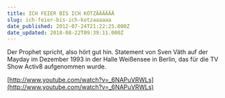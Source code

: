 ```yaml
---
title: ICH FEIER BIS ICH KOTZÄÄÄÄÄÄ
slug: ich-feier-bis-ich-kotzaaaaaa
date_published: 2012-07-24T21:22:25.000Z
date_updated: 2018-08-22T09:39:11.000Z
---
```


Der Prophet spricht, also hört gut hin. Statement von Sven Väth auf der Mayday im Dezember 1993 in der Halle Weißensee in Berlin, das für die TV Show Activ8 aufgenommen wurde.

[http://www.youtube.com/watch?v=_6NAPuVRWLs](http://www.youtube.com/watch?v=_6NAPuVRWLs)
